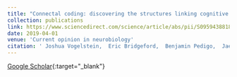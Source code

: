 ```yaml
---
title: "Connectal coding: discovering the structures linking cognitive phenotypes to individual histories"
collection: publications
link: https://www.sciencedirect.com/science/article/abs/pii/S0959438818301430
date: 2019-04-01
venue: 'Current opinion in neurobiology'
citation: ' Joshua Vogelstein,  Eric Bridgeford,  Benjamin Pedigo,  Jaewon Chung,  Keith Levin,  Brett Mensh,  Carey Priebe, &quot;Connectal coding: discovering the structures linking cognitive phenotypes to individual histories.&quot; Current opinion in neurobiology, 2019.'
---
```

[Google Scholar](https://scholar.google.com/scholar?q=Connectal+coding:+discovering+the+structures+linking+cognitive+phenotypes+to+individual+histories){:target="_blank"}